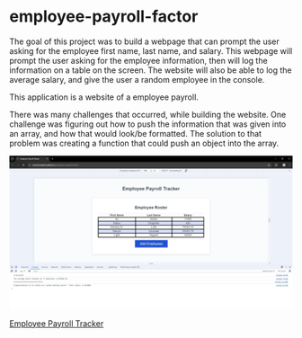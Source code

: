 # employee-payroll-factor
The goal of this project was to build a webpage that can prompt the user asking for the employee first name, last name, and salary.  This webpage will prompt the user asking for the employee information, then will log the information on a table on the screen.  The website will also be able to log the average salary, and give the user a random employee in the console.

This application is a website of a employee payroll.

There was many challenges that occurred, while building the website.  One challenge was figuring out how to push the information that was given into an array, and how that would look/be formatted.  The solution to that problem was creating a function that could push an object into the array.  

![Screenshot of Employee Payroll Tracker Website](./assets/images/new-screenshot.jpg)

[Employee Payroll Tracker](https://emmanueljatto.github.io/employee-payroll-factor/)